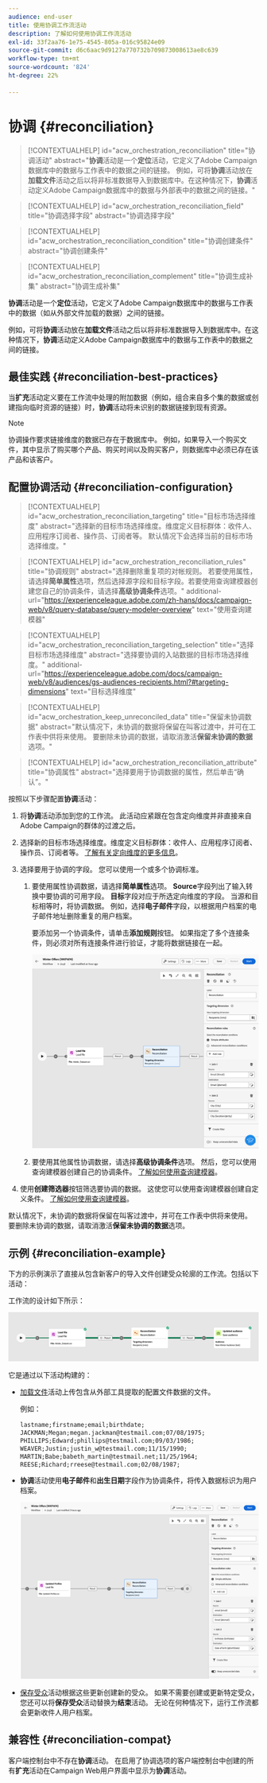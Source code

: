 ```yaml
---
audience: end-user
title: 使用协调工作流活动
description: 了解如何使用协调工作流活动
exl-id: 33f2aa76-1e75-4545-805a-016c95824e09
source-git-commit: d6c6aac9d9127a770732b709873008613ae8c639
workflow-type: tm+mt
source-wordcount: '824'
ht-degree: 22%

---
```


# 协调 {#reconciliation}

>[!CONTEXTUALHELP]
>id="acw_orchestration_reconciliation"
>title="协调活动"
>abstract="**协调**&#x200B;活动是一个&#x200B;**定位**&#x200B;活动，它定义了Adobe Campaign数据库中的数据与工作表中的数据之间的链接。 例如，可将&#x200B;**协调**&#x200B;活动放在&#x200B;**加载文件**&#x200B;活动之后以将非标准数据导入到数据库中。在这种情况下，**协调**&#x200B;活动定义Adobe Campaign数据库中的数据与外部表中的数据之间的链接。"

>[!CONTEXTUALHELP]
>id="acw_orchestration_reconciliation_field"
>title="协调选择字段"
>abstract="协调选择字段"

>[!CONTEXTUALHELP]
>id="acw_orchestration_reconciliation_condition"
>title="协调创建条件"
>abstract="协调创建条件"

>[!CONTEXTUALHELP]
>id="acw_orchestration_reconciliation_complement"
>title="协调生成补集"
>abstract="协调生成补集"

**协调**&#x200B;活动是一个&#x200B;**定位**&#x200B;活动，它定义了Adobe Campaign数据库中的数据与工作表中的数据（如从外部文件加载的数据）之间的链接。

例如，可将&#x200B;**协调**&#x200B;活动放在&#x200B;**加载文件**&#x200B;活动之后以将非标准数据导入到数据库中。在这种情况下，**协调**&#x200B;活动定义Adobe Campaign数据库中的数据与工作表中的数据之间的链接。

## 最佳实践 {#reconciliation-best-practices}

当&#x200B;**扩充**&#x200B;活动定义要在工作流中处理的附加数据（例如，组合来自多个集的数据或创建指向临时资源的链接）时，**协调**&#x200B;活动将未识别的数据链接到现有资源。

>[!NOTE]
>协调操作要求链接维度的数据已存在于数据库中。 例如，如果导入一个购买文件，其中显示了购买哪个产品、购买时间以及购买客户，则数据库中必须已存在该产品和该客户。

## 配置协调活动 {#reconciliation-configuration}

>[!CONTEXTUALHELP]
>id="acw_orchestration_reconciliation_targeting"
>title="目标市场选择维度"
>abstract="选择新的目标市场选择维度。维度定义目标群体：收件人、应用程序订阅者、操作员、订阅者等。 默认情况下会选择当前的目标市场选择维度。"

>[!CONTEXTUALHELP]
>id="acw_orchestration_reconciliation_rules"
>title="协调规则"
>abstract="选择删除重复项的对帐规则。 若要使用属性，请选择&#x200B;**简单属性**&#x200B;选项，然后选择源字段和目标字段。若要使用查询建模器创建您自己的协调条件，请选择&#x200B;**高级协调条件**&#x200B;选项。"
>additional-url="https://experienceleague.adobe.com/zh-hans/docs/campaign-web/v8/query-database/query-modeler-overview" text="使用查询建模器"

>[!CONTEXTUALHELP]
>id="acw_orchestration_reconciliation_targeting_selection"
>title="选择目标市场选择维度"
>abstract="选择要协调的入站数据的目标市场选择维度。"
>additional-url="https://experienceleague.adobe.com/docs/campaign-web/v8/audiences/gs-audiences-recipients.html?#targeting-dimensions" text="目标选择维度"

>[!CONTEXTUALHELP]
>id="acw_orchestration_keep_unreconciled_data"
>title="保留未协调数据"
>abstract="默认情况下，未协调的数据将保留在叫客过渡中，并可在工作表中供将来使用。 要删除未协调的数据，请取消激活&#x200B;**保留未协调的数据**&#x200B;选项。"

>[!CONTEXTUALHELP]
>id="acw_orchestration_reconciliation_attribute"
>title="协调属性"
>abstract="选择要用于协调数据的属性，然后单击“确认”。"

按照以下步骤配置&#x200B;**协调**&#x200B;活动：

1. 将&#x200B;**协调**&#x200B;活动添加到您的工作流。 此活动应紧跟在包含定向维度并非直接来自Adobe Campaign的群体的过渡之后。

1. 选择新的目标市场选择维度。维度定义目标群体：收件人、应用程序订阅者、操作员、订阅者等。 [了解有关定向维度的更多信息](../../audience/about-recipients.md#targeting-dimensions)。

1. 选择要用于协调的字段。 您可以使用一个或多个协调标准。

   1. 要使用属性协调数据，请选择&#x200B;**简单属性**&#x200B;选项。 **Source**&#x200B;字段列出了输入转换中要协调的可用字段。 **目标**&#x200B;字段对应于所选定向维度的字段。 当源和目标相等时，将协调数据。 例如，选择&#x200B;**电子邮件**&#x200B;字段，以根据用户档案的电子邮件地址删除重复的用户档案。

      要添加另一个协调条件，请单击&#x200B;**添加规则**&#x200B;按钮。 如果指定了多个连接条件，则必须对所有连接条件进行验证，才能将数据链接在一起。

      ![协调条件示例](../assets/workflow-reconciliation-criteria.png)

   1. 要使用其他属性协调数据，请选择&#x200B;**高级协调条件**&#x200B;选项。 然后，您可以使用查询建模器创建自己的协调条件。 [了解如何使用查询建模器](../../query/query-modeler-overview.md)。

1. 使用&#x200B;**创建筛选器**&#x200B;按钮筛选要协调的数据。 这使您可以使用查询建模器创建自定义条件。 [了解如何使用查询建模器](../../query/query-modeler-overview.md)。

默认情况下，未协调的数据将保留在叫客过渡中，并可在工作表中供将来使用。 要删除未协调的数据，请取消激活&#x200B;**保留未协调的数据**&#x200B;选项。

## 示例 {#reconciliation-example}

下方的示例演示了直接从包含新客户的导入文件创建受众轮廓的工作流。包括以下活动：

工作流的设计如下所示：

![工作流示例](../assets/workflow-reconciliation-sample-1.0.png)

它是通过以下活动构建的：

* [加载文件](load-file.md)活动上传包含从外部工具提取的配置文件数据的文件。

  例如：

  ```
  lastname;firstname;email;birthdate;
  JACKMAN;Megan;megan.jackman@testmail.com;07/08/1975;
  PHILLIPS;Edward;phillips@testmail.com;09/03/1986;
  WEAVER;Justin;justin_w@testmail.com;11/15/1990;
  MARTIN;Babe;babeth_martin@testmail.net;11/25/1964;
  REESE;Richard;rreese@testmail.com;02/08/1987;
  ```

* **协调**&#x200B;活动使用&#x200B;**电子邮件**&#x200B;和&#x200B;**出生日期**&#x200B;字段作为协调条件，将传入数据标识为用户档案。

  ![协调活动示例](../assets/workflow-reconciliation-sample-1.1.png)

* [保存受众](save-audience.md)活动根据这些更新创建新的受众。 如果不需要创建或更新特定受众，您还可以将&#x200B;**保存受众**&#x200B;活动替换为&#x200B;**结束**&#x200B;活动。 无论在何种情况下，运行工作流都会更新收件人用户档案。

## 兼容性 {#reconciliation-compat}

客户端控制台中不存在&#x200B;**协调**&#x200B;活动。 在启用了协调选项的客户端控制台中创建的所有&#x200B;**扩充**&#x200B;活动在Campaign Web用户界面中显示为&#x200B;**协调**&#x200B;活动。